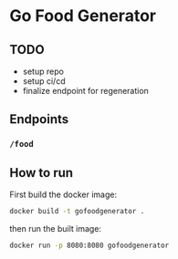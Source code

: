 # Go Food Generator

## TODO
- setup repo
- setup ci/cd
- finalize endpoint for regeneration

## Endpoints

### `/food`


## How to run
First build the docker image:
```bash
docker build -t gofoodgenerator .
```
then run the built image:
```bash
docker run -p 8080:8080 gofoodgenerator
```